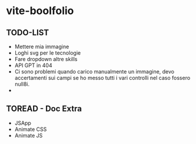 # vite-boolfolio

## TODO-LIST

- Mettere mia immagine
- Loghi svg per le tecnologie
- Fare dropdown altre skills
- API GPT in 404
- Ci sono problemi quando carico manualmente un immagine, devo accertamenti sui campi se ho messo tutti i vari controlli nel caso fossero null8i.
-

## TOREAD - Doc Extra

- JSApp
- Animate CSS
- Animate JS
